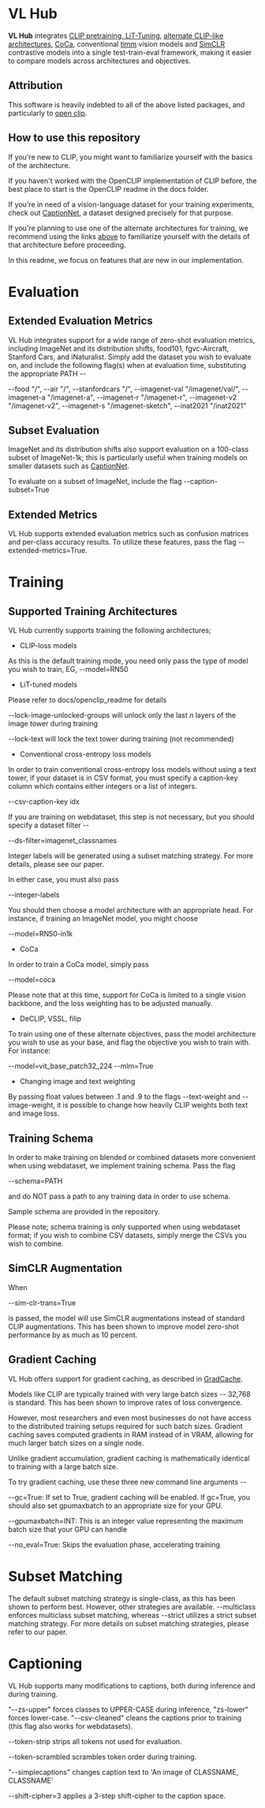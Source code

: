 # VL Hub[](#vl-hub)

**VL Hub** integrates [CLIP pretraining, LiT-Tuning](https://github.com/mlfoundations/open_clip), [alternate CLIP-like architectures](https://github.com/lucidrains/x-clip), [CoCa](https://github.com/lucidrains/coca-pytorch),  conventional [timm](https://github.com/rwightman/pytorch-image-models) vision models and [SimCLR](https://github.com/facebookresearch/SLIP/blob/main/LICENSE) contrastive models into a single test-train-eval framework, making it easier to compare models across architectures and objectives.

## Attribution

This software is heavily indebted to all of the above listed packages, and particularly to [open clip](https://github.com/mlfoundations/open_clip).

## How to use this repository

If you're new to CLIP, you might want to familiarize yourself with the basics of the architecture.

If you haven't worked with the OpenCLIP implementation of CLIP before, the best place to start is the OpenCLIP readme in the docs folder.

If you're in need of a vision-language dataset for your training experiments, check out [CaptionNet](https://github.com/penfever/CaptionNet), a dataset designed precisely for that purpose.

If you're planning to use one of the alternate architectures for training, we recommend using the links [above](#vl-hub) to familiarize yourself with the details of that architecture before proceeding.

In this readme, we focus on features that are new in our implementation.

# Evaluation

## Extended Evaluation Metrics[](#extended-evaluation-metrics)

VL Hub integrates support for a wide range of zero-shot evaluation metrics, including ImageNet and its distribution shifts, food101, fgvc-Aircraft, Stanford Cars, and iNaturalist. Simply add the dataset you wish to evaluate on, and include the following flag(s) when at evaluation time, substituting the appropriate PATH --

--food "/", --air "/", --stanfordcars "/", --imagenet-val "/imagenet/val/", --imagenet-a "/imagenet-a", --imagenet-r "/imagenet-r", --imagenet-v2 "/imagenet-v2", --imagenet-s "/imagenet-sketch", --inat2021 "/inat2021"

## Subset Evaluation[](#subset-evaluation)

ImageNet and its distribution shifts also support evaluation on a 100-class subset of ImageNet-1k; this is particularly useful when training models on smaller datasets such as [CaptionNet](https://github.com/penfever/CaptionNet).

To evaluate on a subset of ImageNet, include the flag --caption-subset=True

## Extended Metrics[](#extended-metrics)

VL Hub supports extended evaluation metrics such as confusion matrices and per-class accuracy results. To utilize these features, pass the flag --extended-metrics=True.

# Training

## Supported Training Architectures

VL Hub currently supports training the following architectures;

* CLIP-loss models

As this is the default training mode, you need only pass the type of model you wish to train, EG, --model=RN50

* LiT-tuned models

Please refer to docs/openclip_readme for details

--lock-image-unlocked-groups will unlock only the last $n$ layers of the image tower during training

--lock-text will lock the text tower during training (not recommended)

* Conventional cross-entropy loss models

In order to train conventional cross-entropy loss models without using a text tower, if your dataset is in CSV format, you must specify a caption-key column which contains either integers or a list of integers.

--csv-caption-key idx

If you are training on webdataset, this step is not necessary, but you should specify a dataset filter --

--ds-filter=imagenet_classnames

Integer labels will be generated using a subset matching strategy. For more details, please see our paper.

In either case, you must also pass

--integer-labels

You should then choose a model architecture with an appropriate head. For instance, if training an ImageNet model, you might choose 

--model=RN50-in1k

* CoCa

In order to train a CoCa model, simply pass

--model=coca

Please note that at this time, support for CoCa is limited to a single vision backbone, and the loss weighting has to be adjusted manually.

* DeCLIP, VSSL, filip

To train using one of these alternate objectives, pass the model architecture you wish to use as your base, and flag the objective you wish to train with. For instance:

--model=vit_base_patch32_224 --mlm=True

* Changing image and text weighting

By passing float values between .1 and .9 to the flags --text-weight and --image-weight, it is possible to change how heavily CLIP weights both text and image loss.

## Training Schema[](#training-schema)

In order to make training on blended or combined datasets more convenient when using webdataset, we implement training schema. Pass the flag

--schema=PATH

and do NOT pass a path to any training data in order to use schema.

Sample schema are provided in the repository.

Please note; schema training is only supported when using webdataset format; if you wish to combine CSV datasets, simply merge the CSVs you wish to combine.

## SimCLR Augmentation[](#simclr-augmentation)

When

--sim-clr-trans=True

is passed, the model will use SimCLR augmentations instead of standard CLIP augmentations. This has been shown to improve model zero-shot performance by as much as 10 percent.

## Gradient Caching[](#gradient-caching)

VL Hub offers support for gradient caching, as described in [GradCache](https://github.com/luyug/GradCache).

Models like CLIP are typically trained with very large batch sizes -- 32,768 is standard. This has been shown to improve rates of loss convergence. 

However, most researchers and even most businesses do not have access to the distributed training setups required for such batch sizes. Gradient caching saves computed gradients in RAM instead of in VRAM, allowing for much larger batch sizes on a single node.

Unlike gradient accumulation, gradient caching is mathematically identical to training with a large batch size. 

To try gradient caching, use these three new command line arguments --

--gc=True: If set to True, gradient caching will be enabled. If gc=True, you should also set gpumaxbatch to an appropriate size for your GPU.

--gpumaxbatch=INT: This is an integer value representing the maximum batch size that your GPU can handle 

--no_eval=True: Skips the evaluation phase, accelerating training

# Subset Matching

The default subset matching strategy is single-class, as this has been shown to perform best. However, other strategies are available. --multiclass enforces multiclass subset matching, whereas --strict utilizes a strict subset matching strategy. For more details on subset matching strategies, please refer to our paper.

# Captioning

VL Hub supports many modifications to captions, both during inference and during training.

"--zs-upper" forces classes to UPPER-CASE during inference, "zs-lower" forces lower-case. "--csv-cleaned" cleans the captions prior to training (this flag also works for webdatasets).

--token-strip strips all tokens not used for evaluation.

--token-scrambled scrambles token order during training.

"--simplecaptions" changes caption text to 'An image of CLASSNAME, CLASSNAME'

--shift-cipher=3 applies a 3-step shift-cipher to the caption space.
